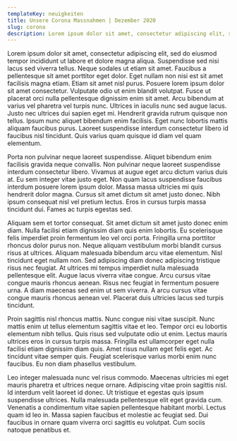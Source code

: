 ```yaml
---
templateKey: neuigkeiten
title: Unsere Corona Massnahmen | Dezember 2020
slug: corona
description: Lorem ipsum dolor sit amet, consectetur adipiscing elit, sed do eiusmod tempor incididunt ut labore et dolore magna aliqua. Suspendisse sed nisi lacus sed viverra tellus. Neque sodales ut etiam sit amet. Faucibus a pellentesque sit amet porttitor eget dolor. Eget nullam non nisi est sit amet facilisis magna etiam. Etiam sit amet nisl purus.
---
```


Lorem ipsum dolor sit amet, consectetur adipiscing elit, sed do eiusmod tempor incididunt ut labore et dolore magna aliqua. Suspendisse sed nisi lacus sed viverra tellus. Neque sodales ut etiam sit amet. Faucibus a pellentesque sit amet porttitor eget dolor. Eget nullam non nisi est sit amet facilisis magna etiam. Etiam sit amet nisl purus. Posuere lorem ipsum dolor sit amet consectetur. Vulputate odio ut enim blandit volutpat. Fusce ut placerat orci nulla pellentesque dignissim enim sit amet. Arcu bibendum at varius vel pharetra vel turpis nunc. Ultrices in iaculis nunc sed augue lacus. Justo nec ultrices dui sapien eget mi. Hendrerit gravida rutrum quisque non tellus. Ipsum nunc aliquet bibendum enim facilisis. Eget nunc lobortis mattis aliquam faucibus purus. Laoreet suspendisse interdum consectetur libero id faucibus nisl tincidunt. Quis varius quam quisque id diam vel quam elementum.

Porta non pulvinar neque laoreet suspendisse. Aliquet bibendum enim facilisis gravida neque convallis. Non pulvinar neque laoreet suspendisse interdum consectetur libero. Vivamus at augue eget arcu dictum varius duis at. Eu sem integer vitae justo eget. Non quam lacus suspendisse faucibus interdum posuere lorem ipsum dolor. Massa massa ultricies mi quis hendrerit dolor magna. Cursus sit amet dictum sit amet justo donec. Nibh ipsum consequat nisl vel pretium lectus. Eros in cursus turpis massa tincidunt dui. Fames ac turpis egestas sed.

Aliquam sem et tortor consequat. Sit amet dictum sit amet justo donec enim diam. Nulla facilisi etiam dignissim diam quis enim lobortis. Eu scelerisque felis imperdiet proin fermentum leo vel orci porta. Fringilla urna porttitor rhoncus dolor purus non. Neque aliquam vestibulum morbi blandit cursus risus at ultrices. Aliquam malesuada bibendum arcu vitae elementum. Nisl tincidunt eget nullam non. Sed adipiscing diam donec adipiscing tristique risus nec feugiat. At ultrices mi tempus imperdiet nulla malesuada pellentesque elit. Augue lacus viverra vitae congue. Arcu cursus vitae congue mauris rhoncus aenean. Risus nec feugiat in fermentum posuere urna. A diam maecenas sed enim ut sem viverra. A arcu cursus vitae congue mauris rhoncus aenean vel. Placerat duis ultricies lacus sed turpis tincidunt.

Proin sagittis nisl rhoncus mattis. Nunc congue nisi vitae suscipit. Nunc mattis enim ut tellus elementum sagittis vitae et leo. Tempor orci eu lobortis elementum nibh tellus. Quis risus sed vulputate odio ut enim. Lectus mauris ultrices eros in cursus turpis massa. Fringilla est ullamcorper eget nulla facilisi etiam dignissim diam quis. Amet risus nullam eget felis eget. Ac tincidunt vitae semper quis. Feugiat scelerisque varius morbi enim nunc faucibus. Eu non diam phasellus vestibulum.

Leo integer malesuada nunc vel risus commodo. Maecenas ultricies mi eget mauris pharetra et ultrices neque ornare. Adipiscing vitae proin sagittis nisl. Id interdum velit laoreet id donec. Ut tristique et egestas quis ipsum suspendisse ultrices. Nulla malesuada pellentesque elit eget gravida cum. Venenatis a condimentum vitae sapien pellentesque habitant morbi. Lectus quam id leo in. Massa sapien faucibus et molestie ac feugiat sed. Dui faucibus in ornare quam viverra orci sagittis eu volutpat. Cum sociis natoque penatibus et.
